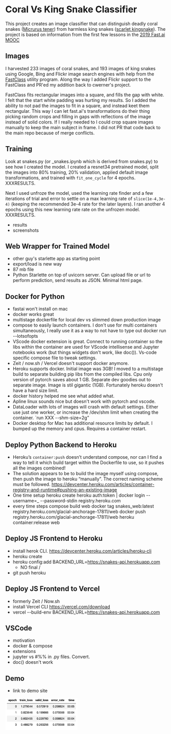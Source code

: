 # Coral Vs King Snake Classifier

This project creates an image classifier that can distinguish deadly coral snakes ([Micrurus tener](https://en.wikipedia.org/wiki/Micrurus_tener)) from harmless king snakes ([scarlet kingsnake](https://en.wikipedia.org/wiki/Scarlet_kingsnake)). The project is based on information from the first few lessons in the [2019 Fast.ai MOOC](https://course.fast.ai/)

## Images

I harvested 233 images of coral snakes, and 193 images of king snakes using Google, Bing and Flickr image search engines with help from the [FastClass](https://github.com/cwerner/fastclass) utility program. Along the way I added Flickr support to the FastClass and PR'ed my addition back to cwerner's project.

FastClass fits rectangular images into a square, and fills the gap with white. I felt that the start white padding was hurting my results. So I added the ability to not pad the images to fit in a square, and instead keet them rectangular. This way I can let fast.ai's transformations do their thing picking random crops and filling in gaps with reflections of the image instead of solid colors. If I really needed to I could crop square images manually to keep the main subject in frame. I did not PR that code back to the main repo because of merge conflicts.

## Training

Look at snakes.py (or \_snakes.ipynb which is derived from snakes.py) to see how I created the model. I created a resnet34 pretrained model, split the images into 80% training, 20% validation, applied default image transformations, and trained with `fit_one_cycle` for 4 epochs. XXXRESULTS.

Next I used unfroze the model, used the learning rate finder and a few iterations of trial and error to settle on a max learning rate of `slice(1e-4,3e-4)` (keeping the recommended 3e-4 rate for the later layers). I ran another 4 epochs using this new learning rate rate on the unfrozen model. XXXRESULTS.

- results
- screenshots

## Web Wrapper for Trained Model

- other guy's starlette app as starting point
- export/load is new way
- 87 mb file
- Python Starlette on top of uvicorn server. Can upload file or url to perform prediction, send results as JSON. Minimal html page.

## Docker for Python

- fastai won't install on mac
- docker works great
- multistage dockerfile for local dev vs slimmed down production image
- compose to easily launch containers. I don't use for multi containers simultaneously, I really use it as a way to not have to type out docker run --lotsofopts
- VScode docker extension is great. Connect to running container so the libs within the container are used for VScode intellisense and Jupyter notebooks work (but things widgets don't work, like doc()). Vs-code specific compose file to tweak settings.
- Zeit / now.sh / Vercel doesn't support docker anymore.
- Heroku supports docker. Initial image was 3GB! I moved to a multistage build to separate building pip libs from the compiled libs. Cpu only version of pytorch saves about 1 GB. Separate dev goodies out to separate image. Image is stil gigantic (1GB). Fortunately heroku doesn't have a hard size limit.
- docker history helped me see what added what.
- Apline linux sounds nice but doesn't work with pytorch and vscode.
- DataLoader with lots of images will crash with default settings. Either use just one worker, or increase the /dev/shm limit when creating the container. `run XXX --shm-size=2g”
- Docker desktop for Mac has additional resource limits by default. I bumped up the memory and cpus. Requires a container restart.

## Deploy Python Backend to Heroku

- Heroku’s `container:push` doesn’t understand compose, nor can I find a way to tell it which build target within the Dockerfile to use, so it pushes all the images combined!
- The solution appears to be to build the image myself using compose, then push the image to heroku “manually”. The correct naming scheme must be followed. https://devcenter.heroku.com/articles/container-registry-and-runtime#pushing-an-existing-image
- One time setup
  heroku create
  heroku auth:token | docker login --username=\_ --password-stdin registry.heroku.com
- every time steps
  compose build web
  docker tag snakes_web:latest registry.heroku.com/glacial-anchorage-17811/web
  docker push registry.heroku.com/glacial-anchorage-17811/web
  heroku container:release web

## Deploy JS Frontend to Heroku

- install herok CLI. https://devcenter.heroku.com/articles/heroku-cli
- heroku create
- heroku config:add BACKEND_URL=https://snakes-api.herokuapp.com
  - NO final /
- git push heroku

## Deploy JS Frontend to Vercel

- formerly Zeit / Now.sh
- install Vercel CLI https://vercel.com/download
- vercel --build-env BACKEND_URL=https://snakes-api.herokuapp.com

## VSCode

- motivation
- docker & compose
- extensions
- jupyter vs #%% in .py files. Convert.
- doc() doesn't work

## Demo

- link to demo site

<img alt='training stage 1' src='readme/train1.png' height='100' />
